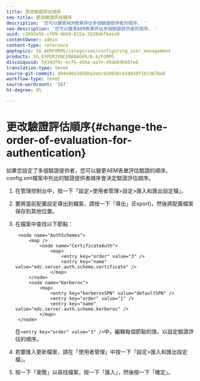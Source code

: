 ```yaml
---
title: 更改驗證評估順序
seo-title: 更改驗證評估順序
description: '您可以變更AEM表單評估多個驗證提供者的順序。 '
seo-description: '您可以變更AEM表單評估多個驗證提供者的順序。 '
uuid: c2693e5b-cf09-4bb8-815a-2b20ebf6eea0
contentOwner: admin
content-type: reference
geptopics: SG_AEMFORMS/categories/configuring_user_management
products: SG_EXPERIENCEMANAGER/6.4/FORMS
discoiquuid: 5434df9c-ecf6-450a-aa7e-d9ab69b66fe6
translation-type: tm+mt
source-git-commit: d04e08e105bba2e6c92d93bcb58839f1b5307bd8
workflow-type: tm+mt
source-wordcount: '167'
ht-degree: 0%

---
```



# 更改驗證評估順序{#change-the-order-of-evaluation-for-authentication}

如果您設定了多個驗證提供者，您可以變更AEM表單評估驗證的順序。 config.xml檔案中列出的驗證提供者順序會決定驗證評估順序。

1. 在管理控制台中，按一下「設定>使用者管理>設定>匯入和匯出設定檔」。
1. 要將當前配置設定導出到檔案，請按一下「導出」(Export)，然後將配置檔案保存到其他位置。
1. 在檔案中查找以下節點：

   ```as3
    <node name="AuthSchemes"> 
        <map />  
            <node name="CertificateAuth"> 
                <map> 
                    <entry key="order" value="3" />  
                    <entry key="name" value="edc.server.auth.scheme.certificate" />  
                </map> 
        </node> 
        <node name="Kerberos"> 
            <map> 
                <entry key="kerberosSPN" value="defaultSPN" />  
                <entry key="order" value="1" />  
                <entry key="name" value="edc.server.auth.scheme.kerberos" />  
            </map> 
    </node>
   ```

   在`<entry key="order" value="3" />`中，編輯每個節點的值，以設定驗證評估的順序。

1. 若要匯入更新檔案，請在「使用者管理」中按一下「設定>匯入和匯出設定檔」。
1. 按一下「瀏覽」以尋找檔案，按一下「匯入」，然後按一下「確定」。

